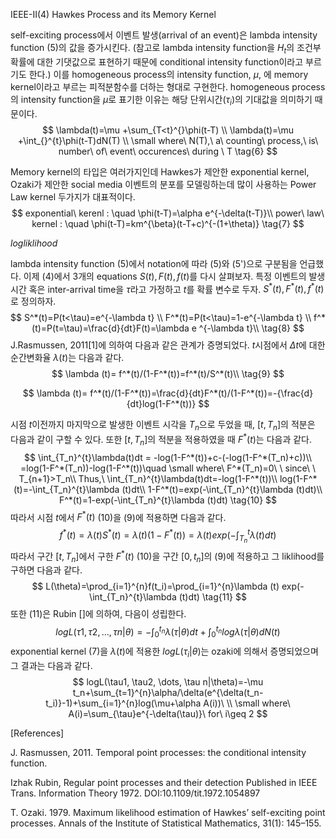 IEEE-II(4) Hawkes Process and its Memory Kernel

 self-exciting process에서 이벤트 발생(arrival of an event)은 lambda intensity function (5)의 값을 증가시킨다. (참고로 lambda intensity function을 $H_t$의 조건부 확률에 대한 기댓값으로 표현하기 때문에 conditional intensity function이라고 부르기도 한다.) 이를 homogeneous process의 intensity function, $\mu$, 에 memory kernel이라고 부르는 피적분함수를 더하는 형대로 구현한다.  homogeneous process의 intensity function을 $\mu$로 표기한 이유는 해당 단위시간($\tau _i$)의 기대값을 의미하기 때문이다.
$$
\lambda(t)=\mu +\sum_{T<t}^{}\phi(t-T) \\
\lambda(t)=\mu +\int_{}^{t}\phi(t-T)dN(T) \\
\small where\ N(T),\ a\ counting\ process,\ is\ number\ of\ event\ occurences\ during \ T
\tag{6}
$$

Memory kernel의 타입은 여러가지인데 Hawkes가 제안한 exponential kernel, Ozaki가 제안한 social media 이벤트의 분포를 모델링하는데 많이 사용하는 Power Law kernel 두가지가 대표적이다.
$$
exponential\ kerenl : \quad \phi(t-T)=\alpha e^{-\delta(t-T)}\\
power\ law\ kernel : \quad \phi(t-T)=km^{\beta}(t-T+c)^{-(1+\theta)}
\tag{7}
$$


*logliklihood*

 lambda intensity function (5)에서 notation에 따라 (5)와 (5')으로 구분됨을 언급했다. 이제 (4)에서 3개의 equations $S(t), F(t), f(t)$를 다시 살펴보자. 특정 이벤트의 발생시간 혹은 inter-arrival time을 $\tau$라고 가정하고 $t$를 확률 변수로 두자. $S^*(t), F^*(t), f^*(t)$로 정의하자.
$$
S^*(t)=P(t<\tau)=e^{-\lambda t} \\
F^*(t)=P(t<\tau)=1-e^{-\lambda t} \\
f^*(t)=P(t=\tau)=\frac{d}{dt}F(t)=\lambda e ^{-\lambda t}\\
\tag{8}
$$
J.Rasmussen, 2011[1]에 의하여 다음과 같은 관계가 증명되었다. $t$시점에서 $\Delta t$에 대한 순간변화율 $\lambda (t)$는 다음과 같다.
$$
\lambda (t)= f^*(t)/(1-F^*(t))=f^*(t)/S^*(t)\\
\tag{9}
$$

$$
\lambda (t)= f^*(t)/(1-F^*(t))=\frac{d}{dt}F^*(t)/(1-F^*(t))=-{\frac{d}{dt}log(1-F^*(t))}
$$

시점 $t$이전까지 마지막으로 발생한 이벤트 시각을  $T_n$으로 두었을 때, $[t, T_n]$의 적분은 다음과 같이 구할 수 있다. 또한 $[t, T_n]$의 적분을 적용하였을 때 $F^*(t)$는 다음과 같다.
$$
\int_{T_n}^{t}\lambda(t)dt = -log(1-F^*(t))+c-(-log(1-F^*(T_n)+c))\\
=log(1-F^*(T_n))-log(1-F^*(t))\quad
\small where\ F^*(T_n)=0\ \ since\ \ T_{n+1}>T_n\\
Thus,\ \int_{T_n}^{t}\lambda(t)dt=-log(1-F^*(t))\\
log(1-F^*(t)=-\int_{T_n}^{t}\lambda (t)dt\\
1-F^*(t)=exp(-\int_{T_n}^{t}\lambda (t)dt)\\
F^*(t)=1-exp(-\int_{T_n}^{t}\lambda (t)dt)
\tag{10}
$$
따라서 시점 $t$에서 $F^*(t)$ (10)을 (9)에 적용하면 다음과 같다.
$$
f^*(t)=\lambda(t) S^*(t)=\lambda(t)(1- F^*(t))=\lambda(t)exp(-\int_{T_n}^{t}\lambda (t)dt)
$$
따라서 구간 $[t, T_n]$에서 구한  $F^*(t)$ (10)을 구간 $[0,t_n]$의 (9)에 적용하고 그 liklihood를 구하면 다음과 같다.
$$
L(\theta)=\prod_{i=1}^{n}f(t_i)=\prod_{i=1}^{n}\lambda (t) exp(-\int_{T_n}^{t}\lambda (t)dt)
\tag{11}
$$
또한 (11)은  Rubin []에 의하여, 다음이 성립한다.
$$
logL(\tau1, \tau2, \dots, \tau n|\theta)=-\int_{0}^{t_n}\lambda(\tau | \theta)dt + \int_{0}^{t_n}log \lambda(\tau | \theta)dN(t)
$$
exponential kernel (7)을 $\lambda(t)$에 적용한 $logL(\tau_i|\theta)$는 ozaki에 의해서 증명되었으며 그 결과는 다음과 같다.
$$
logL(\tau1, \tau2, \dots, \tau n|\theta)=-\mu t_n+\sum_{t=1}^{n}\alpha/\delta(e^{\delta(t_n-t_i)}-1)+\sum_{i=1}^{n}log(\mu+\alpha A(i))\ \\ 
\small where\ A(i)=\sum_{\tau}e^{-\delta(\tau)}\ for\ i\geq 2
$$


[References]

J. Rasmussen, 2011. Temporal point processes: the conditional intensity function.

Izhak Rubin, Regular point processes and their detection Published in IEEE Trans. Information Theory 1972. DOI:10.1109/tit.1972.1054897

T. Ozaki. 1979. Maximum likelihood estimation of Hawkes’ self-exciting point processes. Annals of the Institute of Statistical Mathematics, 31(1): 145–155.